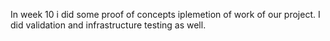 In week 10 i did some proof of concepts iplemetion of work of our project.
I did validation and infrastructure testing as well.
